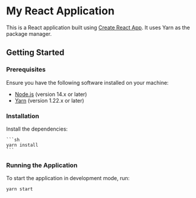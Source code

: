 # My React Application

This is a React application built using [Create React App](https://github.com/facebook/create-react-app). It uses Yarn as the package manager.

## Getting Started

### Prerequisites

Ensure you have the following software installed on your machine:

- [Node.js](https://nodejs.org/) (version 14.x or later)
- [Yarn](https://yarnpkg.com/) (version 1.22.x or later)

### Installation

Install the dependencies:

    ```sh
    yarn install
    ```

### Running the Application

To start the application in development mode, run:

```sh
yarn start
